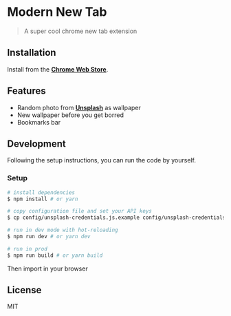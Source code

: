 # Modern New Tab

> A super cool chrome new tab extension

## Installation

Install from the **[Chrome Web Store](https://chrome.google.com/webstore/detail/modern-new-tab/cfcfdcmfidkkggcbmmedebfjmdmjpckk)**.

## Features

* Random photo from **[Unsplash](https://unsplash.com/?utm_source=modern_new_tab&utm_medium=referral)** as wallpaper
* New wallpaper before you get borred
* Bookmarks bar

## Development

Following the setup instructions, you can run the code by yourself.

### Setup

```bash
# install dependencies
$ npm install # or yarn

# copy configuration file and set your API keys
$ cp config/unsplash-credentials.js.example config/unsplash-credentials.js

# run in dev mode with hot-reloading
$ npm run dev # or yarn dev

# run in prod
$ npm run build # or yarn build
```

Then import in your browser

## License

MIT
